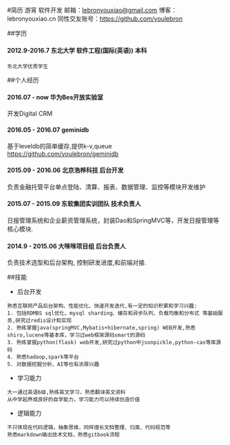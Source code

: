 #简历  游宵  软件开发 
邮箱：lebronyouxiao@gmail.com 
博客：lebronyouxiao.cn
同性交友账号：https://github.com/youlebron

##学历
#### 2012.9-2016.7 东北大学 软件工程(国际(英语)) 本科
```
东北大学优秀学生 
```
##个人经历

#### 2016.07 - now 华为Bes开放实验室 
开发Digital CRM

#### 2016.05 - 2016.07 geminidb
基于leveldb的简单缓存,提供k-v,queue
https://github.com/youlebron/geminidb

#### 2015.09 - 2016.06 北京浩桦科技 后台开发
负责金融托管平台单点登陆、清算、报表、数据管理、监控等模块开发维护

#### 2015.07 - 2015.09 东软集团实训团队 技术负责人
日报管理系统和企业薪资管理系统，封装Dao和SpringMVC等，开发日报管理等核心模块.

#### 2014.9 - 2015.06 大咪咪项目组 后台负责人
负责技术选型和后台架构, 控制研发进度,和前端对接. 


##技能
* 后台开发

```
熟悉互联网产品后台架构、性能优化、快速开发迭代,有一定的知识积累和学习兴趣:
1. 包括RDMBS sql优化，mysql sharding、缓存和异步队列、负载均衡和分布式 等基础服务,研究过redis设计和实现
2. 熟练掌握java(springMVC,Mybatis+hibernate,spring) WEB开发,熟悉shiro,lucene等基本库，学习过web框架源码smart的源码
3. 熟练掌握python(flask) web开发,研究过python中jsonpickle,python-cas等库源码
4. 熟悉hadoop,spark等平台
5. 对数据挖掘分析、AI等也有浓厚兴趣
```

* 学习能力

```
大一通过英语6级,熟练英文学习，熟悉翻译英文资料
从中学起养成良好的自学能力，学习能力可以持续创造价值
```

* 逻辑能力

```
不只体现在代码逻辑，抽象思维，同样擅长文档整理、归类、代码规范等
熟悉markdown输出技术文档，熟悉gitbook流程
```
